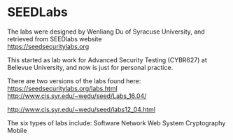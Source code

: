 # SEEDLabs

The labs were designed by Wenliang Du of Syracuse University, and retrieved from SEEDlabs website  
https://seedsecuritylabs.org

This started as lab work for Advanced Security Testing (CYBR627) at Bellevue University, and now is just for personal practice. 

There are two versions of the labs found here: https://seedsecuritylabs.org/labs.html
http://www.cis.syr.edu/~wedu/seed/Labs_16.04/

http://www.cis.syr.edu/~wedu/seed/labs12_04.html

The six types of labs include: 
Software
Network
Web
System
Cryptography
Mobile 


